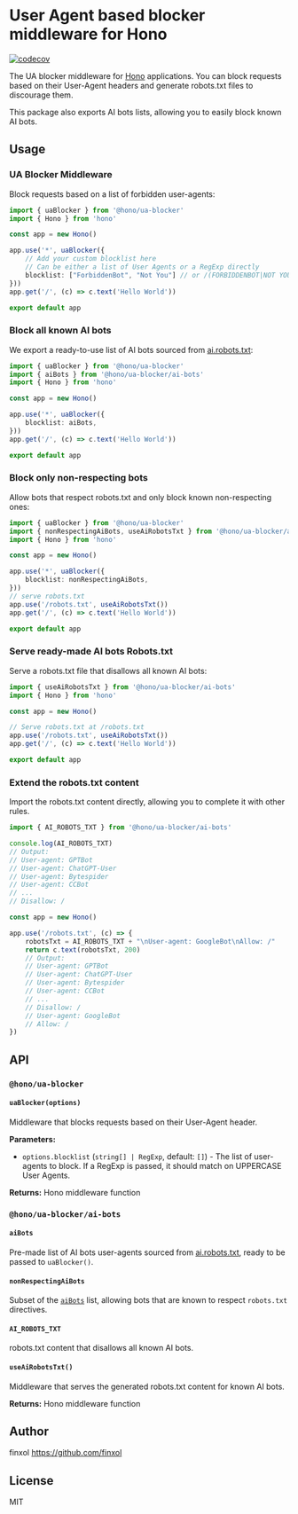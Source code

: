 # User Agent based blocker middleware for Hono

[![codecov](https://codecov.io/github/honojs/middleware/graph/badge.svg?flag=ua-blocker)](https://codecov.io/github/honojs/middleware)

The UA blocker middleware for [Hono](https://honojs.dev) applications.
You can block requests based on their User-Agent headers and generate robots.txt files to discourage them.

This package also exports AI bots lists, allowing you to easily block known AI bots.

## Usage

### UA Blocker Middleware

Block requests based on a list of forbidden user-agents:

```ts
import { uaBlocker } from '@hono/ua-blocker'
import { Hono } from 'hono'

const app = new Hono()

app.use('*', uaBlocker({
    // Add your custom blocklist here
    // Can be either a list of User Agents or a RegExp directly
    blocklist: ["ForbiddenBot", "Not You"] // or /(FORBIDDENBOT|NOT YOU)/
}))
app.get('/', (c) => c.text('Hello World'))

export default app
```

### Block all known AI bots

We export a ready-to-use list of AI bots sourced from [ai.robots.txt](https://github.com/ai-robots-txt/ai.robots.txt):

```ts
import { uaBlocker } from '@hono/ua-blocker'
import { aiBots } from '@hono/ua-blocker/ai-bots'
import { Hono } from 'hono'

const app = new Hono()

app.use('*', uaBlocker({
    blocklist: aiBots,
}))
app.get('/', (c) => c.text('Hello World'))

export default app
```

### Block only non-respecting bots

Allow bots that respect robots.txt and only block known non-respecting ones:

```ts
import { uaBlocker } from '@hono/ua-blocker'
import { nonRespectingAiBots, useAiRobotsTxt } from '@hono/ua-blocker/ai-bots'
import { Hono } from 'hono'

const app = new Hono()

app.use('*', uaBlocker({
    blocklist: nonRespectingAiBots,
}))
// serve robots.txt
app.use('/robots.txt', useAiRobotsTxt())
app.get('/', (c) => c.text('Hello World'))

export default app
```

### Serve ready-made AI bots Robots.txt

Serve a robots.txt file that disallows all known AI bots:

```ts
import { useAiRobotsTxt } from '@hono/ua-blocker/ai-bots'
import { Hono } from 'hono'

const app = new Hono()

// Serve robots.txt at /robots.txt
app.use('/robots.txt', useAiRobotsTxt())
app.get('/', (c) => c.text('Hello World'))

export default app
```

### Extend the robots.txt content

Import the robots.txt content directly, allowing you to complete it with other rules.

```ts
import { AI_ROBOTS_TXT } from '@hono/ua-blocker/ai-bots'

console.log(AI_ROBOTS_TXT)
// Output:
// User-agent: GPTBot
// User-agent: ChatGPT-User
// User-agent: Bytespider
// User-agent: CCBot
// ...
// Disallow: /

const app = new Hono()

app.use('/robots.txt', (c) => {
    robotsTxt = AI_ROBOTS_TXT + "\nUser-agent: GoogleBot\nAllow: /"
    return c.text(robotsTxt, 200)
    // Output:
    // User-agent: GPTBot
    // User-agent: ChatGPT-User
    // User-agent: Bytespider
    // User-agent: CCBot
    // ...
    // Disallow: /
    // User-agent: GoogleBot
    // Allow: /
})
```

## API

### `@hono/ua-blocker`

#### `uaBlocker(options)`

Middleware that blocks requests based on their User-Agent header.

**Parameters:**
- `options.blocklist` (`string[] | RegExp`, default: `[]`) - The list of user-agents to block.
  If a RegExp is passed, it should match on UPPERCASE User Agents.

**Returns:** Hono middleware function


### `@hono/ua-blocker/ai-bots`

#### `aiBots`

Pre-made list of AI bots user-agents sourced from [ai.robots.txt](https://github.com/ai-robots-txt/ai.robots.txt),
ready to be passed to `uaBlocker()`.

#### `nonRespectingAiBots`

Subset of the [`aiBots`](#aibots) list, allowing bots that are known to respect `robots.txt` directives.

#### `AI_ROBOTS_TXT`

robots.txt content that disallows all known AI bots.

#### `useAiRobotsTxt()`

Middleware that serves the generated robots.txt content for known AI bots.

**Returns:** Hono middleware function

## Author

finxol <https://github.com/finxol>

## License

MIT
